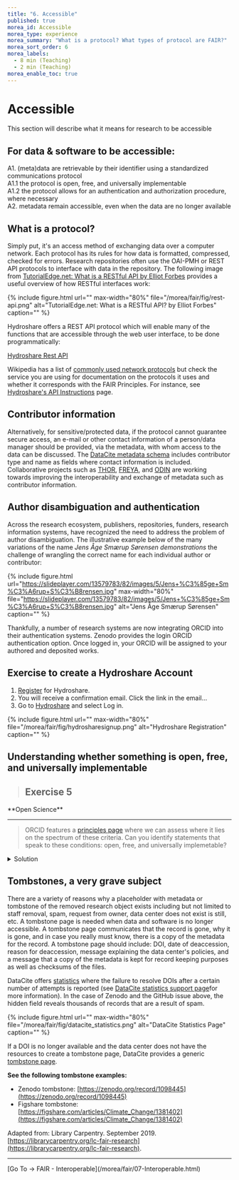 ```yaml
---
title: "6. Accessible"
published: true
morea_id: Accessible
morea_type: experience
morea_summary: "What is a protocol? What types of protocol are FAIR?"
morea_sort_order: 6
morea_labels:
  - 8 min (Teaching)
  - 2 min (Teaching)
morea_enable_toc: true
---
```


# Accessible

This section will describe what it means for research to be accessible

## For data & software to be accessible:

A1. (meta)data are retrievable by their identifier using a standardized communications protocol  
 A1.1 the protocol is open, free, and universally implementable  
 A1.2 the protocol allows for an authentication and authorization procedure, where necessary  
 A2. metadata remain accessible, even when the data are no longer available


## What is a protocol?

Simply put, it's an access method of exchanging data over a computer network. Each protocol has its rules for how data is formatted, compressed, checked for errors. Research repositories often use the OAI-PMH or REST API protocols to interface with data in the repository. The following image from [TutorialEdge.net: What is a RESTful API by Elliot Forbes](https://tutorialedge.net/general/what-is-a-rest-api/) provides a useful overview of how RESTful interfaces work:

{% include figure.html url="" max-width="80%"
file="/morea/fair/fig/rest-api.png"
alt="TutorialEdge.net: What is a RESTful API? by Elliot Forbes" caption="" %}

Hydroshare offers a REST API protocol which will enable many of the functions that are accessible through the web user interface, to be done programmatically:

[Hydroshare Rest API](https://www.hydroshare.org/hsapi)

Wikipedia has a list of [commonly used network protocols](https://en.wikipedia.org/wiki/Lists_of_network_protocols) but check the service you are using for documentation on the protocols it uses and whether it corresponds with the FAIR Principles. For instance, see [Hydroshare's API Instructions](https://help.hydroshare.org/introduction-to-hydroshare/getting-started/use-the-api/) page.

## Contributor information

Alternatively, for sensitive/protected data, if the protocol cannot guarantee secure access, an e-mail or other contact information of a person/data manager should be provided, via the metadata, with whom access to the data can be discussed. The [DataCite metadata schema](https://schema.datacite.org/) includes contributor type and name as fields where contact information is included. Collaborative projects such as [THOR](https://project-thor.readme.io/), [FREYA](https://www.project-freya.eu/en/resources), and [ODIN](https://odin-project.eu/project-outputs/deliverables/) are working towards improving the interoperability and exchange of metadata such as contributor information.

## Author disambiguation and authentication

Across the research ecosystem, publishers, repositories, funders, research information systems, have recognized the need to address the problem of author disambiguation. The illustrative example below of the many variations of the name _Jens Åge Smærup Sørensen demonstrations_ the challenge of wrangling the correct name for each individual author or contributor:

{% include figure.html url="https://slideplayer.com/13579783/82/images/5/Jens+%C3%85ge+Sm%C3%A6rup+S%C3%B8rensen.jpg" max-width="80%"
file="https://slideplayer.com/13579783/82/images/5/Jens+%C3%85ge+Sm%C3%A6rup+S%C3%B8rensen.jpg"
alt="Jens Åge Smærup Sørensen" caption="" %}

Thankfully, a number of research systems are now integrating ORCID into their authentication systems. Zenodo provides the login ORCID authentication option. Once logged in, your ORCID will be assigned to your authored and deposited works.

## Exercise to create a Hydroshare Account

1. [Register](https://www.hydroshare.org/sign-up/) for Hydroshare.
2. You will receive a confirmation email. Click the link in the email...
3. Go to [Hydroshare](hydroshare.org) and select Log in.

{% include figure.html url="" max-width="80%"
file="/morea/fair/fig/hydrosharesignup.png"
alt="Hydroshare Registration" caption="" %}

## Understanding whether something is open, free, and universally implementable

> ## Exercise 5
<div class="alert alert-secondary" role="alert" markdown="1">
<i class="fa-solid fa-user-pen fa-xl"></i>  **Open Science**
<hr/>

> ORCID features a [principles page](https://orcid.org/about/what-is-orcid/principles) where we can assess where it lies on the spectrum of these criteria. Can you identify statements that speak to these conditions: open, free, and universally implemetable?

<details>
  <summary>Solution</summary>
<ol>
<li>ORCID is a non-profit that collects fees from its members to sustain its operations [Creative Commons CC0 1.0 Universal (CC0)](https://tldrlegal.com/license/creative-commons-cc0-1.0-universal) license releases data into the public domain, or otherwise grants permission to use it for any purpose</li>
<li>It is open to any organization and transcends borders</li>
</ol>
Followup Questions:

<ul>
<li>Where can you download the freely available data?</li>
<li>How does ORCID solicit community input outside of its governance?</li>
<li>Are the tools used to create, read, update, delete ORCID data open?</li>
</ul>


</details>
</div>


## Tombstones, a very grave subject

There are a variety of reasons why a placeholder with metadata or tombstone of the removed research object exists including but not limited to staff removal, spam, request from owner, data center does not exist is still, etc. A tombstone page is needed when data and software is no longer accessible. A tombstone page communicates that the record is gone, why it is gone, and in case you really must know, there is a copy of the metadata for the record. A tombstone page should include: DOI, date of deaccession, reason for deaccession, message explaining the data center's policies, and a message that a copy of the metadata is kept for record keeping purposes as well as checksums of the files.

DataCite offers [statistics](https://stats.datacite.org/) where the failure to resolve DOIs after a certain number of attempts is reported (see [DataCite statistics support page](https://support.datacite.org/docs/datacite-statistics)for more information). In the case of Zenodo and the GitHub issue above, the hidden field reveals thousands of records that are a result of spam.

{% include figure.html url="" max-width="80%"
file="/morea/fair/fig/datacite_statistics.png"
alt="DataCite Statistics Page" caption="" %}

If a DOI is no longer available and the data center does not have the resources to create a tombstone page, DataCite provides a generic [tombstone page](https://support.datacite.org/docs/tombstone-pages).

**See the following tombstone examples:**

- Zenodo tombstone: [https://zenodo.org/record/1098445](https://zenodo.org/record/1098445)
- Figshare tombstone: [https://figshare.com/articles/Climate_Change/1381402](https://figshare.com/articles/Climate_Change/1381402)

Adapted from: Library Carpentry. September 2019. [https://librarycarpentry.org/lc-fair-research](https://librarycarpentry.org/lc-fair-research).

<hr />
[Go To -> FAIR - Interoperable](/morea/fair/07-Interoperable.html)
